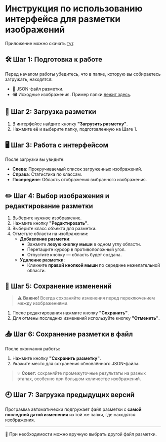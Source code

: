 # Инструкция по использованию интерфейса для разметки изображений

Приложение можно скачать [тут](/APP/dist/).

## 🛠 Шаг 1: Подготовка к работе

Перед началом работы убедитесь, что в папке, которую вы собираетесь загружать, находятся:
- 📄 JSON-файл разметки.
- 🖼 Исходные изображения.
Пример папки [лежит здесь](test.rar).

## 📂 Шаг 2: Загрузка разметки

1. В интерфейсе найдите кнопку **"Загрузить разметку"**.
2. Нажмите её и выберите папку, подготовленную на Шаге 1.

## 🖥 Шаг 3: Работа с интерфейсом

После загрузки вы увидите:
- **Слева**: Прокручиваемый список загруженных изображений.
- **Справа**: Статистика по классам.
- **Посередине**: Область отображения выбранного изображения.

## ✏️ Шаг 4: Выбор изображения и редактирование разметки

1. Выберите нужное изображение.
2. Нажмите кнопку **"Редактировать"**.
3. Выберите класс объекта для разметки.
4. Отметьте области на изображении:
   - **Добавление разметки**:
     - Зажмите **левую кнопку мыши** в одном углу области.
     - Перетащите курсор в противоположный угол.
     - Отпустите кнопку — область будет создана.
   - **Удаление разметки**:
     - Кликните **правой кнопкой мыши** по середине нежелательной области.

## 💾 Шаг 5: Сохранение изменений

> ⚠️ **Важно!** Всегда сохраняйте изменения перед переключением между изображениями.

1. После редактирования нажмите кнопку **"Сохранить"**.
2. Для отмены последних изменений используйте кнопку **"Отменить"**.

## 📤 Шаг 6: Сохранение разметки в файл

После окончания работы:
1. Нажмите кнопку **"Сохранить разметку"**.
2. Укажите место для сохранения обновлённого JSON-файла.

> 💡 **Совет:** сохраняйте промежуточные результаты на разных этапах, особенно при большом количестве изображений.

## 🕘 Шаг 7: Загрузка предыдущих версий

Программа автоматически подгружает файл разметки с **самой последней датой изменения** из той же папки, где находятся изображения.

---

🔁 При необходимости можно вручную выбрать другой файл разметки.
